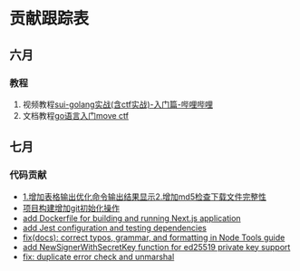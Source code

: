 # 贡献跟踪表
## 六月
### 教程

1. 视频教程[sui-golang实战(含ctf实战)-入门篇-哔哩哔哩](https://b23.tv/CbTlC34)
2. 文档教程[go语言入门move ctf](https://learnblockchain.cn/article/17090)

## 七月
### 代码贡献
* [1.增加表格输出优化命令输出结果显示2.增加md5检查下载文件完整性](https://github.com/MystenLabs/suiup/pull/56)
* [项目构建增加git初始化操作](https://github.com/hoh-zone/Nextjs-Sui-Dapp-Template/pull/16)
* [add Dockerfile for building and running Next.js application](https://github.com/hoh-zone/Nextjs-Sui-Dapp-Template/pull/17)
* [add Jest configuration and testing dependencies](https://github.com/hoh-zone/Nextjs-Sui-Dapp-Template/pull/19)
* [fix(docs): correct typos, grammar, and formatting in Node Tools guide](https://github.com/MystenLabs/sui/pull/22863)
* [add NewSignerWithSecretKey function for ed25519 private key support ](https://github.com/block-vision/sui-go-sdk/pull/63)
* [fix: duplicate error check and unmarshal](https://github.com/block-vision/sui-go-sdk/pull/66)
